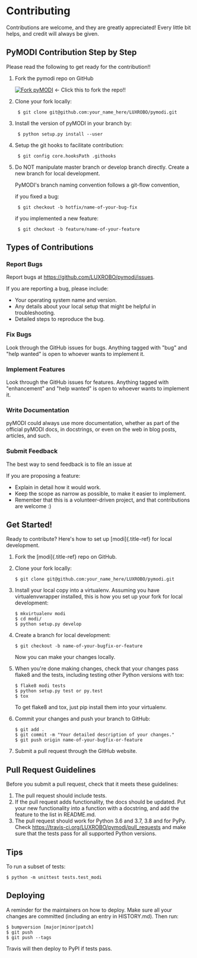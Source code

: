 Contributing
============
Contributions are welcome, and they are greatly appreciated! Every
little bit helps, and credit will always be given.

PyMODI Contribution Step by Step
--------------------------------
Please read the following to get ready for the contribution!!

1. Fork the pymodi repo on GitHub

    [![Fork pyMODI](https://github.com/k2sebeom/pymodi/blob/feature/refactor-contribution-guideline/docs/_static/img/Fork_btn.JPG)](https://github.com/LUXROBO/pyMODI/fork) <- Click this to fork the repo!!

2. Clone your fork locally:

        $ git clone git@github.com:your_name_here/LUXROBO/pymodi.git

3. Install the version of pyMODI in your branch by:

        $ python setup.py install --user

4. Setup the git hooks to facilitate contribution:

        $ git config core.hooksPath .githooks

5. Do NOT manipulate master branch or develop branch directly. Create a new branch for local development.

    PyMODI's branch naming convention follows a git-flow convention,

    if you fixed a bug:

        $ git checkout -b hotfix/name-of-your-bug-fix

    if you implemented a new feature:

        $ git checkout -b feature/name-of-your-feature



Types of Contributions
----------------------

### Report Bugs
Report bugs at <https://github.com/LUXROBO/pymodi/issues>.

If you are reporting a bug, please include:

-   Your operating system name and version.
-   Any details about your local setup that might be helpful in
    troubleshooting.
-   Detailed steps to reproduce the bug.

### Fix Bugs
Look through the GitHub issues for bugs. Anything tagged with \"bug\"
and \"help wanted\" is open to whoever wants to implement it.

### Implement Features
Look through the GitHub issues for features. Anything tagged with
\"enhancement\" and \"help wanted\" is open to whoever wants to
implement it.

### Write Documentation
pyMODI could always use more documentation, whether as part of the
official pyMODI docs, in docstrings, or even on the web in blog posts,
articles, and such.

### Submit Feedback
The best way to send feedback is to file an issue at

If you are proposing a feature:

-   Explain in detail how it would work.
-   Keep the scope as narrow as possible, to make it easier to
    implement.
-   Remember that this is a volunteer-driven project, and that
    contributions are welcome :)

Get Started!
------------
Ready to contribute? Here\'s how to set up [modi]{.title-ref} for local
development.

1.  Fork the [modi]{.title-ref} repo on GitHub.
2.  Clone your fork locally:

        $ git clone git@github.com:your_name_here/LUXROBO/pymodi.git

3.  Install your local copy into a virtualenv. Assuming you have
    virtualenvwrapper installed, this is how you set up your fork for
    local development:

        $ mkvirtualenv modi
        $ cd modi/
        $ python setup.py develop

4.  Create a branch for local development:

        $ git checkout -b name-of-your-bugfix-or-feature

    Now you can make your changes locally.

5.  When you\'re done making changes, check that your changes pass
    flake8 and the tests, including testing other Python versions with
    tox:

        $ flake8 modi tests
        $ python setup.py test or py.test
        $ tox

    To get flake8 and tox, just pip install them into your virtualenv.

6.  Commit your changes and push your branch to GitHub:

        $ git add .
        $ git commit -m "Your detailed description of your changes."
        $ git push origin name-of-your-bugfix-or-feature

7.  Submit a pull request through the GitHub website.

Pull Request Guidelines
-----------------------
Before you submit a pull request, check that it meets these guidelines:

1.  The pull request should include tests.
2.  If the pull request adds functionality, the docs should be updated.
    Put your new functionality into a function with a docstring, and add
    the feature to the list in README.md.
3.  The pull request should work for Python 3.6 and 3.7, 3.8 and
    for PyPy. Check <https://travis-ci.org/LUXROBO/pymodi/pull_requests>
    and make sure that the tests pass for all supported Python versions.

Tips
----
To run a subset of tests:

    $ python -m unittest tests.test_modi

Deploying
---------
A reminder for the maintainers on how to deploy. Make sure all your
changes are committed (including an entry in HISTORY.md). Then run:

    $ bumpversion [major|minor|patch]
    $ git push
    $ git push --tags

Travis will then deploy to PyPI if tests pass.
